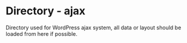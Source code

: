 # Directory - ajax
Directory used for WordPress ajax system, all data or layout should be loaded from here if possible.
